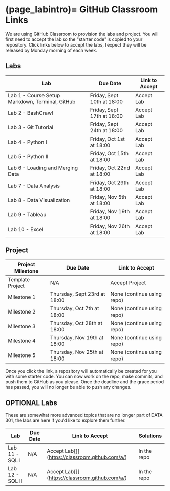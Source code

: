 (page_labintro)=
GitHub Classroom Links
=======================

<head>
	<base target="_blank">
</head>

We are using GitHub Classroom to provision the labs and project. 
You will first need to accept the lab so the "starter code" is copied to your repository.
Click links below to accept the labs, I expect they will be released by Monday morning of each week.

## Labs
| Lab                                             | Due Date                   | Link to Accept                                |
|-------------------------------------------------|----------------------------|-----------------------------------------------|
| Lab 1 - Course Setup Markdown, Terminal, GitHub | Friday, Sept 10th at 18:00 | Accept Lab[](https://classroom.github.com/a/) |
| Lab 2 - BashCrawl                               | Friday, Sept 17th at 18:00 | Accept Lab[](https://classroom.github.com/a/) |
| Lab 3 - Git Tutorial                            | Friday, Sept 24th at 18:00 | Accept Lab[](https://classroom.github.com/a/) |
| Lab 4 - Python I                                | Friday, Oct 1st at 18:00   | Accept Lab[](https://classroom.github.com/a/) |
| Lab 5 - Python II                               | Friday, Oct 15th at 18:00  | Accept Lab[](https://classroom.github.com/a/) |
| Lab 6 - Loading and Merging Data                | Friday, Oct 22nd at 18:00  | Accept Lab[](https://classroom.github.com/a/) |
| Lab 7 - Data Analysis                           | Friday, Oct 29th at 18:00  | Accept Lab[](https://classroom.github.com/a/) |
| Lab 8 - Data Visualization                      | Friday, Nov 5th at 18:00   | Accept Lab[](https://classroom.github.com/a/) |
| Lab 9 - Tableau                                 | Friday, Nov 19th at 18:00  | Accept Lab[](https://classroom.github.com/a/) |
| Lab 10 - Excel                                  | Friday, Nov 26th at 18:00  | Accept Lab[](https://classroom.github.com/a/) |

## Project

| Project Milestone | Due Date                     | Link to Accept                                    |
|-------------------|------------------------------|---------------------------------------------------|
| Template Project  | N/A                          | Accept Project[](https://classroom.github.com/g/) |
| Milestone 1       | Thursday, Sept 23rd at 18:00 | None (continue using repo)                        |
| Milestone 2       | Thursday, Oct 7th at 18:00   | None (continue using repo)                        |
| Milestone 3       | Thursday, Oct 28th at 18:00  | None (continue using repo)                        |
| Milestone 4       | Thursday, Nov 19th at 18:00  | None (continue using repo)                        |
| Milestone 5       | Thursday, Nov 25th at 18:00  | None (continue using repo)                        |

Once you click the link, a repository will automatically be created for you with some starter code.
You can now work on the repo, make commits, and push them to GitHub as you please. 
Once the deadline and the grace period has passed, you will no longer be able to push any changes.

## OPTIONAL Labs

These are somewhat more advanced topics that are no longer part of DATA 301, the labs are here if you'd like to explore them further.

| Lab             | Due Date | Link to Accept                                 | Solutions   |
|-----------------|----------|------------------------------------------------|-------------|
| Lab 11 - SQL I  | N/A      | Accept Lab[]](https://classroom.github.com/a/) | In the repo |
| Lab 12 - SQL II | N/A      | Accept Lab[]](https://classroom.github.com/a/) | In the repo |